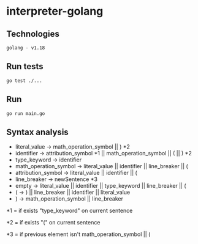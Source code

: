 # interpreter-golang

## Technologies
```
golang - v1.18
```

## Run tests
```
go test ./...
```

## Run
```
go run main.go
```

## Syntax analysis
- literal_value -> math_operation_symbol || ) *2
- identifier -> attribution_symbol *1 || math_operation_symbol || ( || ) *2
- type_keyword -> identifier
- math_operation_symbol -> literal_value || identifier || line_breaker || (
- attribution_symbol -> literal_value || identifier || (
- line_breaker -> newSentence *3
- empty -> literal_value || identifier || type_keyword || line_breaker || (
- ( -> ) || line_breaker || identifier || literal_value
- ) -> math_operation_symbol || line_breaker

*1 = if exists "type_keyword" on current sentence

*2 = if exists "(" on current sentence

*3 = if previous element isn't math_operation_symbol || (
